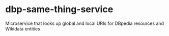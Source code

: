# dbp-same-thing-service
Microservice that looks up global and local URIs for DBpedia resources and Wikidata entities
